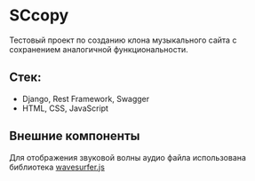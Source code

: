 # SCcopy

Тестовый проект по созданию клона музыкального сайта с сохранением аналогичной функциональности.

## Стек: 

* Django, Rest Framework, Swagger
* HTML, CSS, JavaScript

## Внешние компоненты

Для отображения звуковой волны аудио файла использована библиотека [wavesurfer.js](https://wavesurfer-js.org/)
